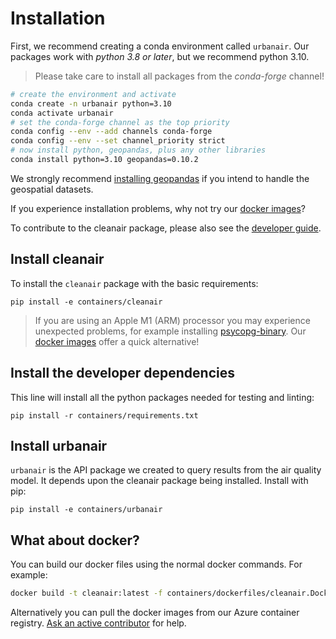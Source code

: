 # Installation

First, we recommend creating a conda environment called `urbanair`.
Our packages work with *python 3.8 or later*, but we recommend python 3.10.

> Please take care to install all packages from the *conda-forge* channel!
```bash
# create the environment and activate
conda create -n urbanair python=3.10
conda activate urbanair
# set the conda-forge channel as the top priority
conda config --env --add channels conda-forge
conda config --env --set channel_priority strict
# now install python, geopandas, plus any other libraries
conda install python=3.10 geopandas=0.10.2
```

We strongly recommend [installing geopandas](https://geopandas.org/en/stable/getting_started/install.html)
if you intend to handle the geospatial datasets.

If you experience installation problems, why not try our [docker images](#what-about-docker)?

To contribute to the cleanair package, please also see the [developer guide](developer.md).

## Install cleanair

To install the `cleanair` package with the basic requirements:

```
pip install -e containers/cleanair
```

> If you are using an Apple M1 (ARM) processor you may experience unexpected problems, for example installing [psycopg-binary](https://www.psycopg.org/psycopg3/docs/basic/install.html#binary-installation). Our [docker images](#what-about-docker) offer a quick alternative!

## Install the developer dependencies

This line will install all the python packages needed for testing and linting:

```
pip install -r containers/requirements.txt
```

## Install urbanair

`urbanair` is the API package we created to query results from the air quality model.
It depends upon the cleanair package being installed.
Install with pip:

```
pip install -e containers/urbanair
```

## What about docker?

You can build our docker files using the normal docker commands.
For example:

```bash
docker build -t cleanair:latest -f containers/dockerfiles/cleanair.Dockerfile containers
```

Alternatively you can pull the docker images from our Azure container registry.
[Ask an active contributor](contributors.md) for help.
